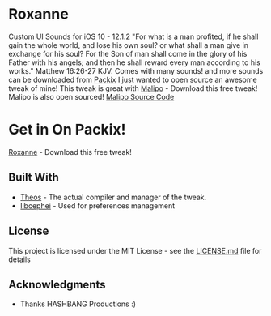 # Roxanne
Custom UI Sounds for iOS 10 - 12.1.2
"For what is a man profited, if he shall gain the whole world, and lose his own soul? or what shall a man give in exchange for his soul?
For the Son of man shall come in the glory of his Father with his angels; and then he shall reward every man according to his works." Matthew 16:26-27 KJV.
Comes with many sounds! and more sounds can be downloaded from [Packix](https://repo.packix.com)
I just wanted to open source an awesome tweak of mine!
This tweak is great with [Malipo](https://repo.packix.com/package/com.ikilledappl3.malipo/) - Download this free tweak!
Malipo is also open sourced! [Malipo Source Code](https://github.com/iKilledAppl3/Malipo/)

# Get in On Packix!

[Roxanne](https://repo.packix.com/package/com.ikilledappl3.roxanne/) - Download this free tweak!

## Built With

* [Theos](https://github.com/theos/theos) - The actual compiler and manager of the tweak.
* [libcephei](https://github.com/hbang/libcephei) - Used for preferences management

## License

This project is licensed under the MIT License - see the [LICENSE.md](LICENSE.md) file for details

## Acknowledgments

* Thanks HASHBANG Productions :)
